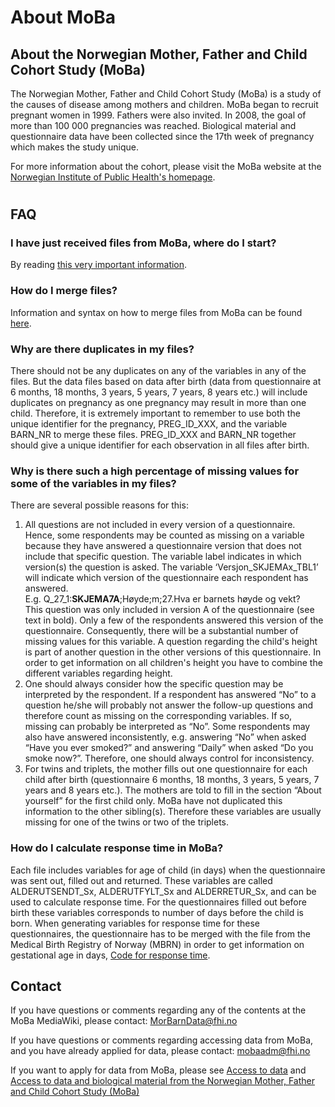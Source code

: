 # About MoBa
## About the Norwegian Mother, Father and Child Cohort Study (MoBa)
The Norwegian Mother, Father and Child Cohort Study (MoBa) is a study of the causes of disease among mothers and children. MoBa began to recruit pregnant women in 1999. Fathers were also invited. In 2008, the goal of more than 100 000 pregnancies was reached. Biological material and questionnaire data have been collected since the 17th week of pregnancy which makes the study unique.

For more information about the cohort, please visit the MoBa website at the [Norwegian Institute of Public Health's homepage](https://www.fhi.no/en/ch/studies/moba/).
#

## FAQ

### I have just received files from MoBa, where do I start?
By reading [this very important information](Read%20this%20before%20analyses.md).
### How do I merge files?
Information and syntax on how to merge files from MoBa can be found [here](Merge%20files.md).
### Why are there duplicates in my files?
There should not be any duplicates on any of the variables in any of the files. But the data files based on data after birth (data from questionnaire at 6 months, 18 months, 3 years, 5 years, 7 years, 8 years etc.) will include duplicates on pregnancy as one pregnancy may result in more than one child. Therefore, it is extremely important to remember to use both the unique identifier for the pregnancy, PREG_ID_XXX, and the variable BARN_NR to merge these files. PREG_ID_XXX and BARN_NR together should give a unique identifier for each observation in all files after birth.
### Why is there such a high percentage of missing values for some of the variables in my files?
There are several possible reasons for this:
1) All questions are not included in every version of a questionnaire. Hence, some respondents may be counted as missing on a variable because they have answered a questionnaire version that does not include that specific question. The variable label indicates in which version(s) the question is asked. The variable ‘Versjon_SKJEMAx_TBL1’ will indicate which version of the questionnaire each respondent has answered.
<br>E.g. Q_27_1:**SKJEMA7A**;Høyde;m;27.Hva er barnets høyde og vekt?<br>
This question was only included in version A of the questionnaire (see text in bold). Only a few of the respondents answered this version of the questionnaire. Consequently, there will be a substantial number of missing values for this variable. A question regarding the child's height is part of another question in the other versions of this questionnaire. In order to get information on all children's height you have to combine the different variables regarding height.
2) One should always consider how the specific question may be interpreted by the respondent. If a respondent has answered “No” to a question he/she will probably not answer the follow-up questions and therefore count as missing on the corresponding variables. If so, missing can probably be interpreted as “No”. Some respondents may also have answered inconsistently, e.g. answering “No” when asked “Have you ever smoked?” and answering “Daily” when asked “Do you smoke now?”. Therefore, one should always control for inconsistency.
3) For twins and triplets, the mother fills out one questionnaire for each child after birth (questionnaire 6 months, 18 months, 3 years, 5 years, 7 years and 8 years etc.). The mothers are told to fill in the section “About yourself” for the first child only. MoBa have not duplicated this information to the other sibling(s). Therefore these variables are usually missing for one of the twins or two of the triplets.

### How do I calculate response time in MoBa?
Each file includes variables for age of child (in days) when the questionnaire was sent out, filled out and returned. These variables are called ALDERUTSENDT_Sx, ALDERUTFYLT_Sx and ALDERRETUR_Sx, and can be used to calculate response time. For the questionnaires filled out before birth these variables corresponds to number of days before the child is born. When generating variables for response time for these questionnaires, the questionnaire has to be merged with the file from the Medical Birth Registry of Norway (MBRN) in order to get information on gestational age in days, [Code for response time]().


## Contact
If you have questions or comments regarding any of the contents at the MoBa MediaWiki, please contact: MorBarnData@fhi.no 

If you have questions or comments regarding accessing data from MoBa, and you have already applied for data, please contact: mobaadm@fhi.no

If you want to apply for data from MoBa, please see [Access to data](https://www.fhi.no/en/hd/access-to-data/) and [Access to data and biological material from the Norwegian Mother, Father and Child Cohort Study (MoBa)](https://www.fhi.no/en/ch/studies/moba/for-forskere-artikler/research-and-data-access/)
